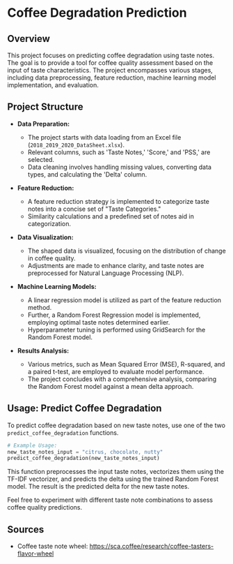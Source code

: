 # Coffee Degradation Prediction

## Overview

This project focuses on predicting coffee degradation using taste notes. The goal is to provide a tool for coffee quality assessment based on the input of taste characteristics. The project encompasses various stages, including data preprocessing, feature reduction, machine learning model implementation, and evaluation.

## Project Structure

- **Data Preparation:**
  - The project starts with data loading from an Excel file (`2018_2019_2020_DataSheet.xlsx`).
  - Relevant columns, such as 'Taste Notes,' 'Score,' and 'PSS,' are selected.
  - Data cleaning involves handling missing values, converting data types, and calculating the 'Delta' column.

- **Feature Reduction:**
  - A feature reduction strategy is implemented to categorize taste notes into a concise set of "Taste Categories."
  - Similarity calculations and a predefined set of notes aid in categorization.

- **Data Visualization:**
  - The shaped data is visualized, focusing on the distribution of change in coffee quality.
  - Adjustments are made to enhance clarity, and taste notes are preprocessed for Natural Language Processing (NLP).

- **Machine Learning Models:**
  - A linear regression model is utilized as part of the feature reduction method.
  - Further, a Random Forest Regression model is implemented, employing optimal taste notes determined earlier.
  - Hyperparameter tuning is performed using GridSearch for the Random Forest model.

- **Results Analysis:**
  - Various metrics, such as Mean Squared Error (MSE), R-squared, and a paired t-test, are employed to evaluate model performance.
  - The project concludes with a comprehensive analysis, comparing the Random Forest model against a mean delta approach.

## Usage: Predict Coffee Degradation

To predict coffee degradation based on new taste notes, use one of the two `predict_coffee_degradation` functions.

```python
# Example Usage:
new_taste_notes_input = "citrus, chocolate, nutty"
predict_coffee_degradation(new_taste_notes_input)
```

This function preprocesses the input taste notes, vectorizes them using the TF-IDF vectorizer, and predicts the delta using the trained Random Forest model. The result is the predicted delta for the new taste notes.

Feel free to experiment with different taste note combinations to assess coffee quality predictions.

## Sources

- Coffee taste note wheel: https://sca.coffee/research/coffee-tasters-flavor-wheel
